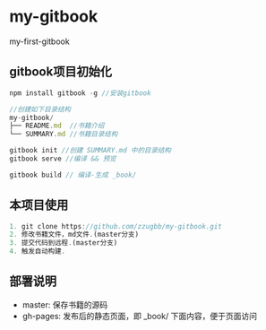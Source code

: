 # my-gitbook

my-first-gitbook

## gitbook项目初始化

```js
npm install gitbook -g //安装gitbook

//创建如下目录结构
my-gitbook/
├── README.md  //书籍介绍
└── SUMMARY.md //书籍目录结构

gitbook init //创建 SUMMARY.md 中的目录结构
gitbook serve //编译 && 预览

gitbook build // 编译-生成 _book/
```

## 本项目使用

```js
1. git clone https://github.com/zzugbb/my-gitbook.git
2. 修改书籍文件，md文件.(master分支)
3. 提交代码到远程.(master分支)
4. 触发自动构建.
```

## 部署说明

* master: 保存书籍的源码
* gh-pages: 发布后的静态页面，即 _book/ 下面内容，便于页面访问